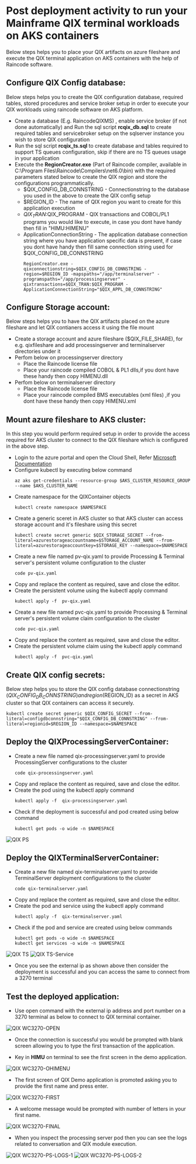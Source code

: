 # Post deployment activity to run your Mainframe QIX terminal workloads on AKS containers

Below steps helps you to place your QIX artifacts on azure fileshare and execute the QIX terminal application on AKS containers with the help of Raincode software.

## Configure QIX Config database: ##

Below steps helps you to create the QIX configuration database, required tables, stored procedures and service broker setup in order to execute your QIX workloads using raincode software on AKS platform.

- Create a database (E.g. RaincodeQIXMS) , enable service broker (if not done automatically) and Run the sql script **rcqix_db.sql** to create required tables and servicebroker setup on the sqlserver instance you wish to store QIX configuration
- Run the sql script **rcqix_ts.sql** to create database and tables required to support TS queues configuration, skip if there are no TS queues usage in your application
- Execute the **RegionCreator.exe** (Part of Raincode compiler, available in C:\Program Files\Raincode\Compilers\net6.0\bin) with the required parameters stated below to create the QIX region and store the configurations programmatically.
    - $QIX_CONFIG_DB_CONNSTRING - Connectionstring to the database you used in the above to create the QIX config setup
    - $REGION_ID - The name of QIX region you want to create for this application execution
    - $QIX_TRAN:$QIX_PROGRAM - QIX transactions and COBOL/PL1 programs you would like to execute, in case you dont have handy then fill in "HIMU:HIMENU"
    - ApplicationConnectionString - The application database connection string where you have application specific data is present, if case you dont have handy then fill same connection string used for $QIX_CONFIG_DB_CONNSTRING
        ```
        RegionCreator.exe -qixconnectionstring=$QIX_CONFIG_DB_CONNSTRING -region=$REGION_ID -mapspaths="/app/terminalserver" -programspaths="/app/processingserver" -qixtransactions=$QIX_TRAN:$QIX_PROGRAM -ApplicationConnectionString="$QIX_APPL_DB_CONNSTRING"
        ```

## Configure Storage account: ##

Below steps helps you to have the QIX artifacts placed on the azure fileshare and let QIX contianers access it using the file mount

- Create a storage account and azure fileshare ($QIX_FILE_SHARE), for e.g. qixfileshare and add processingserver and terminalserver directories under it
- Perfom below on processingserver directory 
    - Place the Raincode license file
    - Place your raincode compiled COBOL & PL1 dlls,if you dont have these handy then copy HIMENU.dll
- Perfom below on terminalserver directory
    - Place the Raincode license file
    - Place your raincode compiled BMS executables (xml files) ,if you dont have these handy then copy HIMENU.xml

## Mount azure fileshare to AKS cluster: ##

In this step you would perform required setup in order to provide the access required for AKS cluster to connect to the QIX fileshare which is configured in the above step.

- Login to the azure portal and open the Cloud Shell, Refer [Microsoft Documentation](https://learn.microsoft.com/en-us/azure/aks/learn/quick-kubernetes-deploy-portal?tabs=azure-cli#connect-to-the-cluster)
- Configure kubectl by executing below command
    ```
    az aks get-credentials --resource-group $AKS_CLUSTER_RESOURCE_GROUP --name $AKS_CLUSTER_NAME
    ```
- Create namespace for the QIXContainer objects
    ```
    kubectl create namespace $NAMESPACE
    ```
- Create a generic sceret in AKS cluster so that AKS cluster can access storage account and it's fileshare using this secret
    ```
    kubectl create secret generic $QIX_STORAGE_SECRET --from-literal=azurestorageaccountname=$STORAGE_ACCOUNT_NAME --from-literal=azurestorageaccountkey=$STORAGE_KEY --namespace=$NAMESPACE
    ```
- Create a new file named pv-qix.yaml to provide Processing & Terminal server's persistent volume configuration to the cluster
    ```
    code pv-qix.yaml
    ```
- Copy and replace the content as required, save and close the editor.
- Create the persistent volume using the kubectl apply command
    ```
    kubectl apply -f  pv-qix.yaml
    ```
- Create a new file named pvc-qix.yaml to provide Processing & Terminal server's persistent volume claim configuration to the cluster
    ```
    code pvc-qix.yaml
    ```
- Copy and replace the content as required, save and close the editor.
- Create the persistent volume claim using the kubectl apply command
    ```
    kubectl apply -f  pvc-qix.yaml
    ```
## Create QIX config secrets: ##

Below step helps you to store the QIX config database connectionstring ($QIX_CONFIG_DB_CONNSTRING) and region ($REGION_ID) as a secret in AKS cluster so that QIX containers can access it securely.
```
kubectl create secret generic $QIX_CONFIG_SECRET --from-literal=configdbconnstring="$QIX_CONFIG_DB_CONNSTRING" --from-literal=regionid=$REGION_ID --namespace=$NAMESPACE
```
## Deploy the QIXProcessingServerContainer: ##

- Create a new file named qix-processingserver.yaml to provide ProcessingServer configurations to the cluster
    ```
    code qix-processingserver.yaml
    ```
- Copy and replace the content as required, save and close the editor.
- Create the pod using the kubectl apply command
    ```
    kubectl apply -f  qix-processingserver.yaml
    ```
- Check if the deployment is successful and pod created using below command
    ```
    kubectl get pods -o wide -n $NAMESPACE
    ```
![QIX PS](https://github.com/DeepkumarMulapakula/aks-private-cluster-example/raw/main/RaincodeQIX/screenshots/qix-ps.PNG)

## Deploy the QIXTerminalServerContainer: ##

- Create a new file named qix-terminalserver.yaml to provide TerminalServer deployment configurations to the cluster
    ```
    code qix-terminalserver.yaml
    ```
- Copy and replace the content as required, save and close the editor.
- Create the pod and service using the kubectl apply command
    ```
    kubectl apply -f  qix-terminalserver.yaml
    ```
- Check if the pod and service are created using below commands
    ```
    kubectl get pods -o wide -n $NAMESPACE
    kubectl get services -o wide -n $NAMESPACE
    ```
![QIX TS](https://github.com/DeepkumarMulapakula/aks-private-cluster-example/raw/main/RaincodeQIX/screenshots/qix-ts.PNG)
![QIX TS-Service](https://github.com/DeepkumarMulapakula/aks-private-cluster-example/raw/main/RaincodeQIX/screenshots/qix-ts-service.PNG)

- Once you see the external ip as shown above then consider the deployment is successful and you can access the same to connect from a 3270 terminal


## Test the deployed application: ##

- Use open command with the external ip address and port number on a 3270 terminal as below to connect to QIX terminal container.

![QIX WC3270-OPEN](https://github.com/DeepkumarMulapakula/aks-private-cluster-example/raw/main/RaincodeQIX/screenshots/wc3270-open.PNG)

- Once the connection is successful you would be prompted with blank screen allowing you to type the first transaction of the application.

- Key in **HIMU** on terminal to see the first screen in the demo application.

![QIX WC3270-OHIMENU](https://github.com/DeepkumarMulapakula/aks-private-cluster-example/raw/main/RaincodeQIX/screenshots/wc3270-HIMU.PNG)

- The first screen of QIX Demo application is promoted asking you to provide the first name and press enter.

![QIX WC3270-FIRST](https://github.com/DeepkumarMulapakula/aks-private-cluster-example/raw/main/RaincodeQIX/screenshots/wc3270-first-screen.PNG)

- A welcome message would be prompted with number of letters in your first name.

![QIX WC3270-FINAL](https://github.com/DeepkumarMulapakula/aks-private-cluster-example/raw/main/RaincodeQIX/screenshots/wc320-last-screen.PNG)

- When you inspect the processing server pod then you can see the logs related to conversation and QIX module execution.

![QIX WC3270-PS-LOGS-1](https://github.com/DeepkumarMulapakula/aks-private-cluster-example/raw/main/RaincodeQIX/screenshots/qix-ps-logs-1.PNG)
![QIX WC3270-PS-LOGS-2](https://github.com/DeepkumarMulapakula/aks-private-cluster-example/raw/main/RaincodeQIX/screenshots/qix-ps-logs-2.PNG)
